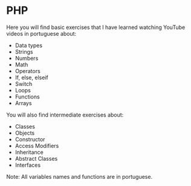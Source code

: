 # PHP

Here you will find basic exercises that I have learned watching YouTube videos in portuguese about:
- Data types
- Strings
- Numbers
- Math
- Operators
- If, else, elseif
- Switch
- Loops
- Functions
- Arrays

You will also find intermediate exercises about:
- Classes
- Objects
- Constructor
- Access Modifiers
- Inheritance
- Abstract Classes
- Interfaces

Note: All variables names and functions are in portuguese.

